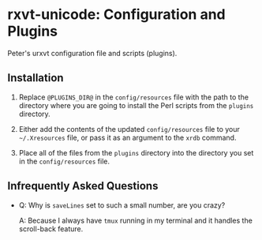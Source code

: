 # rxvt-unicode: Configuration and Plugins

Peter's urxvt configuration file and scripts (plugins).

## Installation

  1. Replace `@PLUGINS_DIR@` in the `config/resources` file with the
     path to the directory where you are going to install the Perl
     scripts from the `plugins` directory.

  2. Either add the contents of the updated `config/resources` file to
     your `~/.Xresources` file, or pass it as an argument to the
     `xrdb` command.

  3. Place all of the files from the `plugins` directory into the
     directory you set in the `config/resources` file.

## Infrequently Asked Questions

  * Q: Why is `saveLines` set to such a small number, are you crazy?

    A: Because I always have `tmux` running in my terminal and it
       handles the scroll-back feature.
